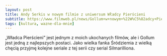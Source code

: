 ```yaml
---
layout: post
title: Andy Serkis w nowym filmie z uniwersum Władcy Pierścieni
subtitle: https://www.filmweb.pl/news/Gollum+w+nowym+%22W%C5%82adcy+Pier%C5%9Bcieni%22+Andy+Serkis%3A+%22%C5%9Ar%C3%B3dziemie+nigdy+ze+mnie+nie+wysz%C5%82o+%22-149905
tags: [kultura, wazne-dla-mnie]
---
```


„Władca Pierścieni” jest jednym z moich ukochanych filmów, ale i Gollum jest jedną z najlepszych postaci. Jako wielka fanka Śródziemia z wielką chęcią przyjmę kolejne seriale z tej serii czy serial Silmarilliona.
